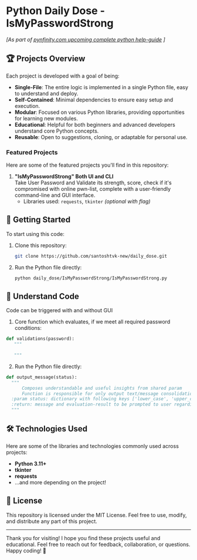 # Python Daily Dose - IsMyPasswordStrong
*[As part of [pynfinity.com upcoming complete python help-guide](https://pynfinity.com/welcome/about) ]*

## 🏆 Projects Overview

Each project is developed with a goal of being:
- **Single-File**: The entire logic is implemented in a single Python file, easy to understand and deploy.
- **Self-Contained**: Minimal dependencies to ensure easy setup and execution.
- **Modular**: Focused on various Python libraries, providing opportunities for learning new modules.
- **Educational**: Helpful for both beginners and advanced developers understand core Python concepts.
- **Reusable**: Open to suggestions, cloning, or adaptable for personal use.

### Featured Projects

Here are some of the featured projects you'll find in this repository:

1. **"IsMyPasswordStrong" Both UI and CLI**  
   Take User Password and Validate its strength, score, check if it's compromised with online pwn-list, complete with a user-friendly command-line and GUI interface.
   - Libraries used: `requests`, `tkinter` *(optional with flag)*

## 🚀 Getting Started

To start using this code:

1. Clone this repository:
    ```bash
    git clone https://github.com/santoshtvk-new/daily_dose.git
    ```
   
2. Run the Python file directly:
    ```bash
    python daily_dose/IsMyPasswordStrong/IsMyPasswordStrong.py
    ```

## 🚀 Understand Code
Code can be triggered with and without GUI

1. Core function which evaluates, if we meet all required password conditions:
```python
def validations(password):
   """
     
   """
```
   
2. Run the Python file directly:
```python
def output_message(status):
  """
      Composes understandable and useful insights from shared param
      Function is responsible for only output text/message consolidation
  :param status: dictionary with following keys ['lower_case', 'upper_case', 'special_character', 'digits', 'length', 'un_pwned', 'full_un_pwned', 'no_consecutive']
  :return: message and evaluation-result to be prompted to user regarding validated password
  """
```


## 🛠️ Technologies Used

Here are some of the libraries and technologies commonly used across projects:
- **Python 3.11+**
- **tkinter**
- **requests**
- ...and more depending on the project!

## 📝 License

This repository is licensed under the MIT License. Feel free to use, modify, and distribute any part of this project.

---

Thank you for visiting! I hope you find these projects useful and educational. Feel free to reach out for feedback, collaboration, or questions.
Happy coding! 🎉
